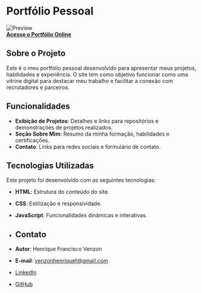 # Portfólio Pessoal

![Preview](https://via.placeholder.com/1200x400.png?text=Portf%C3%B3lio+Preview)  
[**Acesse o Portfólio Online**](https://portfolio-venzon.vercel.app/)

## Sobre o Projeto
Este é o meu portfólio pessoal desenvolvido para apresentar meus projetos, habilidades e experiência. O site tem como objetivo funcionar como uma vitrine digital para destacar meu trabalho e facilitar a conexão com recrutadores e parceiros.

## Funcionalidades
- **Exibição de Projetos**: Detalhes e links para repositórios e demonstrações de projetos realizados.
- **Seção Sobre Mim**: Resumo da minha formação, habilidades e certificações.
- **Contato**: Links para redes sociais e formulário de contato.

## Tecnologias Utilizadas
Este projeto foi desenvolvido com as seguintes tecnologias:

- **HTML**: Estrutura do conteúdo do site.
- **CSS**: Estilização e responsividade.
- **JavaScript**: Funcionalidades dinâmicas e interativas.

- ## Contato
- **Autor**: Henrique Francisco Venzon
- **E-mail**: [venzonhenriquef@gmail.com](mailto:venzonhenriquef@gmail.com)
- [LinkedIn](https://linkedin.com/in/henrique-venzon)
- [GitHub](https://github.com/Henrique-Venzon)
